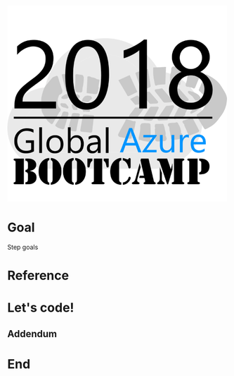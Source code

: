 ![gablogo][gablogo]
# Goal
Step goals

# Reference

# Let's code!
## Addendum

# End


[gablogo]: ../media/logo-2018-500x444.png "Global Azure Bootcamp logo"

